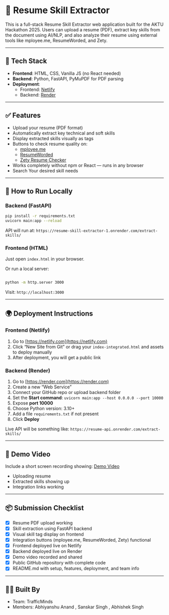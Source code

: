 # 🧠 Resume Skill Extractor

This is a full-stack Resume Skill Extractor web application built for the AKTU Hackathon 2025. Users can upload a resume (PDF), extract key skills from the document using AI/NLP, and also analyze their resume using external tools like mployee.me, ResumeWorded, and Zety.

---

## 🔧 Tech Stack

- **Frontend**: HTML, CSS, Vanilla JS (no React needed)
- **Backend**: Python, FastAPI, PyMuPDF for PDF parsing
- **Deployment**:
  - Frontend: [Netlify](https://flourishing-kangaroo-14454b.netlify.app/)
  - Backend: [Render](https://resume-backend-atll.onrender.com)

---

## ✅ Features

- Upload your resume (PDF format)
- Automatically extract key technical and soft skills
- Display extracted skills visually as tags
- Buttons to check resume quality on:
  - [mployee.me](https://www.mployee.me/)
  - [ResumeWorded](https://www.resumeworded.com/)
  - [Zety Resume Checker](https://zety.com/resume-check)
- Works completely without npm or React — runs in any browser
- Search Your desired skill needs

---

## 🚀 How to Run Locally

### Backend (FastAPI)

```bash
pip install -r requirements.txt
uvicorn main:app --reload
```

API will run at: `https://resume-skill-extractor-1.onrender.com/extract-skills/`

### Frontend (HTML)

Just open `index.html` in your browser.

Or run a local server:

```bash

python -m http.server 3000
```

Visit: `http://localhost:3000`

---

## 🌍 Deployment Instructions

### Frontend (Netlify)

1. Go to [https://netlify.com](https://netlify.com)
2. Click “New Site from Git” or drag your `index-integrated.html` and assets to deploy manually
3. After deployment, you will get a public link

### Backend (Render)

1. Go to [https://render.com](https://render.com)
2. Create a new “Web Service”
3. Connect your GitHub repo or upload backend folder
4. Set the **Start command**: `uvicorn main:app --host 0.0.0.0 --port 10000`
5. Expose **port 10000**
6. Choose Python version: 3.10+
7. Add a file `requirements.txt` if not present
8. Click **Deploy**

Live API will be something like: `https://resume-api.onrender.com/extract-skills/`

---

## 🎥 Demo Video

Include a short screen recording showing: [Demo Video](https://drive.google.com/file/d/1JbX9f-ceMv9sBZsjVuDG487OIPR7A84k/view?usp=sharing)
- Uploading resume
- Extracted skills showing up
- Integration links working

---

## 📦 Submission Checklist

- [x] Resume PDF upload working
- [x] Skill extraction using FastAPI backend
- [x] Visual skill tag display on frontend
- [x] Integration buttons (mployee.me, ResumeWorded, Zety) functional
- [x] Frontend deployed live on Netlify
- [x] Backend deployed live on Render
- [x] Demo video recorded and shared
- [x] Public GitHub repository with complete code
- [x] README.md with setup, features, deployment, and team info

---

## 👨‍💻 Built By

- Team: TrafficMinds 
- Members: Abhiyanshu Anand , Sanskar Singh , Abhishek Singh
